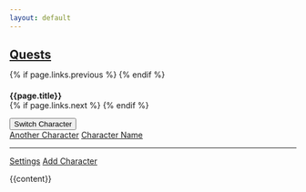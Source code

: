 ```yaml
---
layout: default
---
```



<div class="container">
  <nav class="level">
      <div class="level-left">
          <p class="level-item">
              <h1 style="margin-bottom: 0" class="title is-3 has-text-centered"><a href="/quests/">Quests</a></h1>
          </p>
          <p class="level-item">
              {% if page.links.previous %}
              <a href="{{ page.links.previous }}">
                <span class="icon">
                  <i class="fas fa-chevron-circle-left"></i>
                </span>
              </a>
              {% endif %}
              <h4 style="margin-bottom: 0" class="subtitle is-4">{{page.title}}</h4>
              {% if page.links.next %}
              <a href="{{ page.links.next }}">
                <span class="icon">
                  <i class="fas fa-chevron-circle-right"></i>
                </span>
              </a>
              {% endif %}
          </p>
      </div>
      <div class="level-right">
        <p class="level-item">
          <div class="dropdown" id="profile-dropdown">
            <div class="dropdown-trigger">
              <button class="button" aria-haspopup="true" aria-controls="dropdown-menu">
                <span id="profile-active">Switch Character</span>
                <span class="icon is-small">
                  <i class="fas fa-angle-down" aria-hidden="true"></i>
                </span>
              </button>
            </div>
            <div class="dropdown-menu" id="dropdown-menu" role="menu">
              <div class="dropdown-content">
                <div id="profile-list"> 
                  <a href="#" class="dropdown-item">Another Character</a>
                  <a href="#" class="dropdown-item is-active">Character Name</a>
                </div>
                <hr class="dropdown-divider" />
                <a href="/characters/settings" class="dropdown-item is-hidden">Settings</a>
                <a href="/characters/add" class="dropdown-item">Add Character</a>
              </div>
            </div>
          </div>
        </p>
      </div>
  </nav>


{{content}}

<script type="text/javascript" src="/js/storage.js"></script>
<script type="text/javascript" src="/js/profile.js"></script>

<script>
document.addEventListener("DOMContentLoaded", async () => {
  updateProfiles()
})

function updateProfiles() {
  const activeProfile = getActiveProfile()
  const allProfiles = getAllProfiles()

  const profileDropdown = document.getElementById("profile-dropdown")
  profileDropdown.onclick = () => {
    profileDropdown.classList.toggle("is-active")
  }

  if (activeProfile) {
    const activeLabel = document.getElementById("profile-active")
    activeLabel.innerHTML = activeProfile.characterName
  }

  const activeLabel = document.getElementById("profile-list")
  activeLabel.innerHTML = '';
  for (const it of allProfiles) {
    const el = document.createElement('a')
    el.classList.add("dropdown-item")
    el.innerHTML = it.characterName
    if (it.id === activeProfile.id) {
      el.classList.add("is-active")
    }
    el.onclick = () => { 
      setActiveProfile(it.id) 
      window.location.reload()
    }
    activeLabel.appendChild(el)
  }

}
</script>